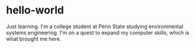 # hello-world
Just learning.
I'm a college student at Penn State studying environmental systems engineering. I'm on a quest to expand my computer skills, which is what brought me here.   
